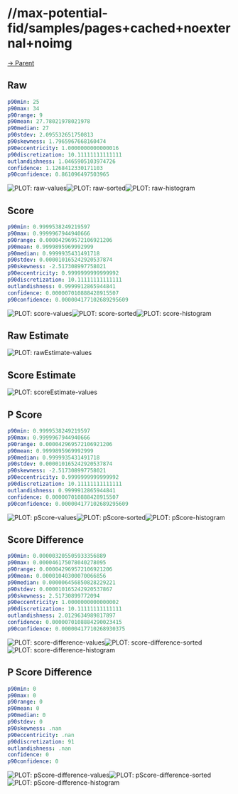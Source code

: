 
# //max-potential-fid/samples/pages+cached+noexternal+noimg

[→ Parent](../..)


## Raw


```yaml
p90min: 25
p90max: 34
p90range: 9
p90mean: 27.78021978021978
p90median: 27
p90stdev: 2.095532651750813
p90skewness: 1.7965967668160474
p90eccentricity: 1.0000000000000016
p90discretization: 10.11111111111111
outlandishness: 1.0465905103974726
confidence: 1.1268412330171103
p90confidence: 0.861096497503965

```

![PLOT: raw-values](./raw/values.svg)![PLOT: raw-sorted](./raw/sorted.svg)![PLOT: raw-histogram](./raw/histogram.svg)
## Score


```yaml
p90min: 0.9999538249219597
p90max: 0.9999967944940666
p90range: 0.000042969572106921206
p90mean: 0.9999895969992999
p90median: 0.9999935431491718
p90stdev: 0.000010165242920537874
p90skewness: -2.517308997758021
p90eccentricity: 0.9999999999999992
p90discretization: 10.11111111111111
outlandishness: 0.9999912865944841
confidence: 0.000007010888428915507
p90confidence: 0.000004177102689295609

```

![PLOT: score-values](./score/values.svg)![PLOT: score-sorted](./score/sorted.svg)![PLOT: score-histogram](./score/histogram.svg)
## Raw Estimate

![PLOT: rawEstimate-values](./rawEstimate/values.svg)
## Score Estimate

![PLOT: scoreEstimate-values](./scoreEstimate/values.svg)
## P Score


```yaml
p90min: 0.9999538249219597
p90max: 0.9999967944940666
p90range: 0.000042969572106921206
p90mean: 0.9999895969992999
p90median: 0.9999935431491718
p90stdev: 0.000010165242920537874
p90skewness: -2.517308997758021
p90eccentricity: 0.9999999999999992
p90discretization: 10.11111111111111
outlandishness: 0.9999912865944841
confidence: 0.000007010888428915507
p90confidence: 0.000004177102689295609

```

![PLOT: pScore-values](./pScore/values.svg)![PLOT: pScore-sorted](./pScore/sorted.svg)![PLOT: pScore-histogram](./pScore/histogram.svg)
## Score Difference


```yaml
p90min: 0.000003205505933356889
p90max: 0.000046175078040278095
p90range: 0.000042969572106921206
p90mean: 0.00001040300070066856
p90median: 0.000006456850828229221
p90stdev: 0.000010165242920537867
p90skewness: 2.51730899772094
p90eccentricity: 1.0000000000000002
p90discretization: 10.11111111111111
outlandishness: 2.0129634989817897
confidence: 0.0000070108884290023415
p90confidence: 0.00000417710268930375

```

![PLOT: score-difference-values](./score-difference/values.svg)![PLOT: score-difference-sorted](./score-difference/sorted.svg)![PLOT: score-difference-histogram](./score-difference/histogram.svg)
## P Score Difference


```yaml
p90min: 0
p90max: 0
p90range: 0
p90mean: 0
p90median: 0
p90stdev: 0
p90skewness: .nan
p90eccentricity: .nan
p90discretization: 91
outlandishness: .nan
confidence: 0
p90confidence: 0

```

![PLOT: pScore-difference-values](./pScore-difference/values.svg)![PLOT: pScore-difference-sorted](./pScore-difference/sorted.svg)![PLOT: pScore-difference-histogram](./pScore-difference/histogram.svg)